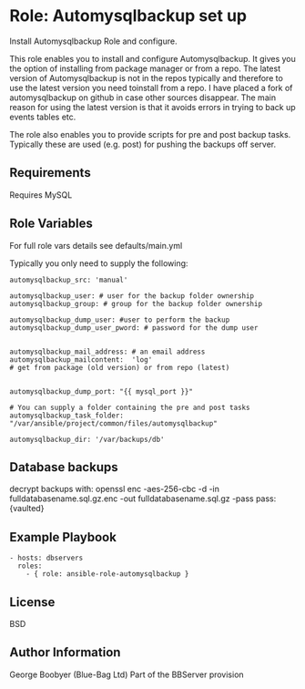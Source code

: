 Role: Automysqlbackup set up
============================

Install Automysqlbackup Role and configure.

This role enables you to install and configure Automysqlbackup.
It gives you the option of installing from package manager or
from a repo.
The latest version of Automysqlbackup is not in the repos typically and therefore
to use the latest version you need toinstall from a repo.
I have placed a fork of automysqlbackup on github in case other sources disappear.
The main reason for using the latest version is that it avoids errors in trying to back up events tables etc.

The role also enables you to provide scripts for pre and post backup tasks.
Typically these are used (e.g. post) for pushing the backups off server.

Requirements
------------
Requires MySQL

Role Variables
--------------
For full role vars details see defaults/main.yml

Typically you only need to supply the following:

    automysqlbackup_src: 'manual'

    automysqlbackup_user: # user for the backup folder ownership
    automysqlbackup_group: # group for the backup folder ownership

    automysqlbackup_dump_user: #user to perform the backup
    automysqlbackup_dump_user_pword: # password for the dump user


    automysqlbackup_mail_address: # an email address
    automysqlbackup_mailcontent:  'log'
    # get from package (old version) or from repo (latest)


    automysqlbackup_dump_port: "{{ mysql_port }}"

    # You can supply a folder containing the pre and post tasks
    automysqlbackup_task_folder: "/var/ansible/project/common/files/automysqlbackup"

    automysqlbackup_dir: '/var/backups/db'

Database backups
------------------------------------------

decrypt backups with:
openssl enc -aes-256-cbc -d -in fulldatabasename.sql.gz.enc -out fulldatabasename.sql.gz -pass pass:{vaulted}

Example Playbook
-----------------

    - hosts: dbservers
      roles:
        - { role: ansible-role-automysqlbackup }

License
-------

BSD

Author Information
------------------
George Boobyer (Blue-Bag Ltd)
Part of the BBServer provision
